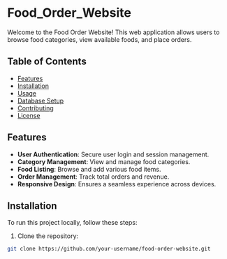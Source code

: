 # Food_Order_Website

Welcome to the Food Order Website! This web application allows users to browse food categories, view available foods, and place orders.

## Table of Contents
- [Features](#features)
- [Installation](#installation)
- [Usage](#usage)
- [Database Setup](#database-setup)
- [Contributing](#contributing)
- [License](#license)

## Features

- **User Authentication**: Secure user login and session management.
- **Category Management**: View and manage food categories.
- **Food Listing**: Browse and add various food items.
- **Order Management**: Track total orders and revenue.
- **Responsive Design**: Ensures a seamless experience across devices.

## Installation

To run this project locally, follow these steps:

1. Clone the repository:

```bash
git clone https://github.com/your-username/food-order-website.git

